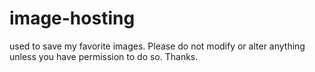 # image-hosting
used to save my favorite images.
Please do not modify or alter anything unless you have permission to do so. Thanks.

